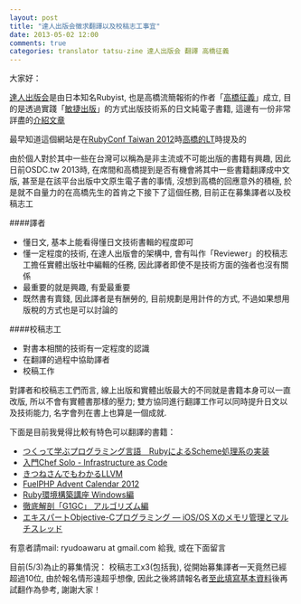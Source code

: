 ```yaml
---
layout: post
title: "達人出版会徵求翻譯以及校稿志工事宜"
date: 2013-05-02 12:00
comments: true
categories: translator tatsu-zine 達人出版会 翻譯 高橋征義
---
```


大家好：

[達人出版会](http://tatsu-zine.com)是由日本知名Rubyist, 也是高橋流簡報術的作者「[高橋征義](http://d.hatena.ne.jp/takahashim/)」成立, 目的是透過實踐「[敏捷出版](https://leanpub.com/manifesto)」的方式出版技術系的日文純電子書籍, 這邊有一份非常詳盡的[介紹文章](http://www.newcreator.com/?p=995)

最早知道這個網站是在[RubyConf Taiwan 2012](http://rubyconf.tw/2012/)時[高橋的LT](http://www.youtube.com/watch?v=cPh1q0D10Wg)時提及的

由於個人對於其中一些在台灣可以稱為是非主流或不可能出版的書籍有興趣, 因此日前OSDC.tw 2013時, 在席間和高橋提到是否有機會將其中一些書籍翻譯成中文版, 甚至是在該平台出版中文原生電子書的事情, 沒想到高橋的回應意外的積極, 於是就不自量力的在高橋先生的首肯之下接下了這個任務, 目前正在募集譯者以及校稿志工

####譯者

*   懂日文, 基本上能看得懂日文技術書輯的程度即可
*   懂一定程度的技術, 在達人出版會的架構中, 會有叫作「Reviewer」的校稿志工擔任實體出版社中編輯的任務, 因此譯者即使不是技術方面的強者也沒有關係
*   最重要的就是興趣, 有愛最重要
*   既然書有賣錢, 因此譯者是有酬勞的, 目前規劃是用計件的方式, 不過如果想用版稅的方式也是可以討論的

####校稿志工

*   對書本相關的技術有一定程度的認識
*   在翻譯的過程中協助譯者
*   校稿工作

對譯者和校稿志工們而言, 線上出版和實體出版最大的不同就是書籍本身可以一直改版, 所以不會有實體書那樣的壓力; 雙方協同進行翻譯工作可以同時提升日文以及技術能力, 名字會列在書上也算是一個成就.


下面是目前我覺得比較有特色可以翻譯的書籍：

*   [つくって学ぶプログラミング言語　RubyによるScheme処理系の実装](http://tatsu-zine.com/books/scheme-in-ruby)
*   [入門Chef Solo - Infrastructure as Code](http://tatsu-zine.com/books/chef-solo)
*   [きつねさんでもわかるLLVM](http://tatsu-zine.com/books/llvm)
*   [FuelPHP Advent Calendar 2012](http://tatsu-zine.com/books/fuelphpadvent2012)
*   [Ruby環境構築講座 Windows編](http://tatsu-zine.com/books/winrubybuild)
*   [徹底解剖「G1GC」 アルゴリズム編](http://tatsu-zine.com/books/g1gc)
*   [エキスパートObjective-Cプログラミング ― iOS/OS Xのメモリ管理とマルチスレッド](http://tatsu-zine.com/books/objc)

有意者請mail: ryudoawaru at gmail.com 給我, 或在下面留言

目前(5/3)為止的募集情況：
校稿志工x3(包括我), 從開始募集譯者一天竟然已經超過10位, 由於報名情形遠超乎想像, 因此之後將請報名者[至此填寫基本資料](http://registrano.com/events/tatsuzine)後再試翻作為參考, 謝謝大家！